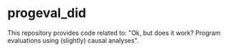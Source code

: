 # progeval_did
This repository provides code related to: "Ok, but does it work? Program evaluations using (slightly) causal analyses".
